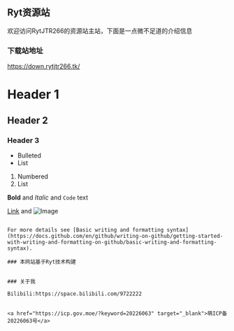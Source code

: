 ## Ryt资源站

欢迎访问RytJTR266的资源站主站，下面是一点微不足道的介绍信息

### 下载站地址
https://down.rytjtr266.tk/

# Header 1
## Header 2
### Header 3

- Bulleted
- List

1. Numbered
2. List

**Bold** and _Italic_ and `Code` text

[Link](url) and ![Image](src)
```

For more details see [Basic writing and formatting syntax](https://docs.github.com/en/github/writing-on-github/getting-started-with-writing-and-formatting-on-github/basic-writing-and-formatting-syntax).

### 本网站基于Ryt技术构建


### 关于我

Bilibili:https://space.bilibili.com/9722222


<a href="https://icp.gov.moe/?keyword=20226063" target="_blank">萌ICP备20226063号</a>
